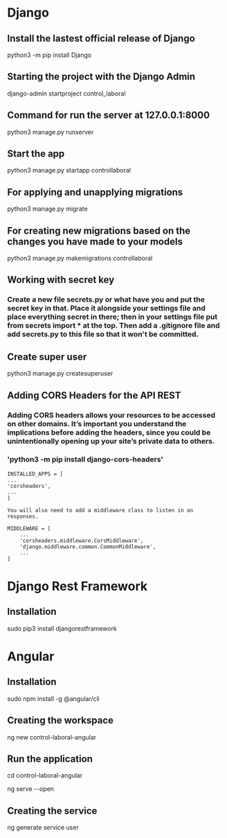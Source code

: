 # Django

## Install the lastest official release of Django

python3 -m pip install Django

## Starting the project with the Django Admin

django-admin startproject control_laboral

## Command for run the server at 127.0.0.1:8000

python3 manage.py runserver

## Start the app

python3 manage.py startapp controllaboral

## For applying and unapplying migrations

python3 manage.py migrate

## For creating new migrations based on the changes you have made to your models

python3 manage.py makemigrations controllaboral

## Working with secret key

### Create a new file secrets.py or what have you and put the secret key in that. Place it alongside your settings file and place everything secret in there; then in your settings file put from secrets import \* at the top. Then add a .gitignore file and add secrets.py to this file so that it won't be committed.

## Create super user

python3 manage.py createsuperuser

## Adding CORS Headers for the API REST

### Adding CORS headers allows your resources to be accessed on other domains. It’s important you understand the implications before adding the headers, since you could be unintentionally opening up your site’s private data to others.

### 'python3 -m pip install django-cors-headers'

    INSTALLED_APPS = [
    ...
    'corsheaders',
    ...
    ]

    You will also need to add a middleware class to listen in on responses.

    MIDDLEWARE = [
        ...
        'corsheaders.middleware.CorsMiddleware',
        'django.middleware.common.CommonMiddleware',
        ...
    ]

# Django Rest Framework

## Installation

sudo pip3 install djangorestframework

# Angular

## Installation

sudo npm install -g @angular/cli

## Creating the workspace

ng new control-laboral-angular

## Run the application

cd control-laboral-angular

ng serve --open

## Creating the service

ng generate service user

